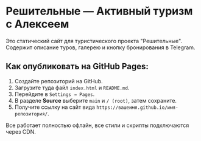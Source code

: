 # Решительные — Активный туризм с Алексеем

Это статический сайт для туристического проекта "Решительные".  
Содержит описание туров, галерею и кнопку бронирования в Telegram.

## Как опубликовать на GitHub Pages:

1. Создайте репозиторий на GitHub.
2. Загрузите туда файл `index.html` и `README.md`.
3. Перейдите в `Settings → Pages`.
4. В разделе **Source** выберите `main` и `/ (root)`, затем сохраните.
5. Получите ссылку на сайт вида `https://вашеимя.github.io/имя-репозитория/`.

Все работает полностью офлайн, все стили и скрипты подключаются через CDN.
